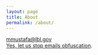 ```yaml
---
layout: page
title: About
permalink: /about/
---
```




[mmustafa@lbl.gov](mailto:mmustafa@lbl.gov)  
[Yes, let us stop emails obfuscation](http://theflyingdeveloper.com/why-i-dont-obfuscate-my-email/).
